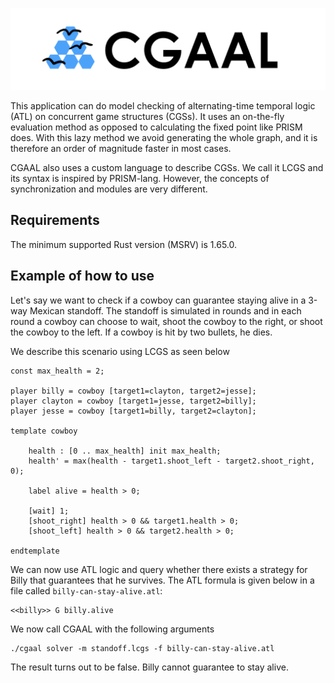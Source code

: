 
![CGAAL logo](images/logo_text_white_bg.png)

This application can do model checking of alternating-time temporal logic (ATL) on concurrent game structures (CGSs).
It uses an on-the-fly evaluation method as opposed to calculating the fixed point like PRISM does.
With this lazy method we avoid generating the whole graph, and it is therefore an order of magnitude faster in most cases.

CGAAL also uses a custom language to describe CGSs. We call it LCGS and
its syntax is inspired by PRISM-lang. However, the concepts of synchronization and modules are very different.  

## Requirements
The minimum supported Rust version (MSRV) is 1.65.0.

## Example of how to use

Let's say we want to check if a cowboy can guarantee staying alive in a 3-way Mexican standoff.
The standoff is simulated in rounds and in each round a cowboy can choose to wait, shoot the cowboy to the right, or shoot the cowboy to the left.
If a cowboy is hit by two bullets, he dies.

We describe this scenario using LCGS as seen below

```
const max_health = 2;

player billy = cowboy [target1=clayton, target2=jesse];
player clayton = cowboy [target1=jesse, target2=billy];
player jesse = cowboy [target1=billy, target2=clayton];

template cowboy

    health : [0 .. max_health] init max_health;
    health' = max(health - target1.shoot_left - target2.shoot_right, 0);

    label alive = health > 0;

    [wait] 1;
    [shoot_right] health > 0 && target1.health > 0;
    [shoot_left] health > 0 && target2.health > 0;

endtemplate
```

We can now use ATL logic and query whether there exists a strategy for Billy that guarantees that he survives.
The ATL formula is given below in a file called `billy-can-stay-alive.atl`:

```
<<billy>> G billy.alive
```

We now call CGAAL with the following arguments

```
./cgaal solver -m standoff.lcgs -f billy-can-stay-alive.atl
```

The result turns out to be false. Billy cannot guarantee to stay alive.

